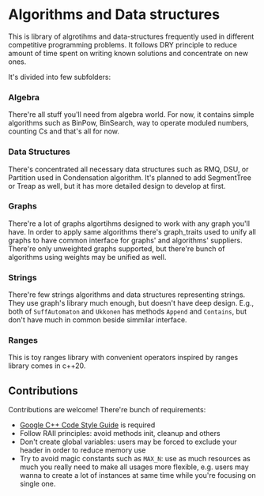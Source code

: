 # Algorithms and Data structures

This is library of algrotihms and data-structures frequently used in 
different competitive programming problems. It follows DRY principle to reduce
amount of time spent on writing known solutions and concentrate on new ones.

It's divided into few subfolders:

### Algebra 

There're all stuff you'll need from algebra world. For now, it contains 
simple algorithms such as BinPow, BinSearch, way to operate moduled numbers, 
counting Cs and that's all for now.

### Data Structures 

There's concentrated all necessary data structures such as RMQ, DSU, or Partition
used in Condensation algorithm. It's planned to add SegmentTree or Treap as well, 
but it has more detailed design to develop at first.

### Graphs 

There're a lot of graphs algortihms designed to work with any graph you'll have.
In order to apply same algorithms there's graph_traits used to unify all graphs
to have common interface for graphs' and algorithms' suppliers. There're only 
unweighted graphs supported, but there're bunch of algorithms using weights 
may be unified as well.

### Strings

There're few strings algorithms and data structures representing strings.
They use graph's library much enough, but doesn't have deep design. E.g., both
of `SuffAutomaton` and `Ukkonen` has methods `Append` and `Contains`, but don't 
have much in common beside simmilar interface.

### Ranges

This is toy ranges library with convenient operators inspired by ranges library 
comes in c++20.

## Contributions

Contributions are welcome! There're bunch of requirements:
- [Google C++ Code Style Guide](https://google.github.io/styleguide/cppguide.html) is required
- Follow RAII principles: avoid methods init, cleanup and others
- Don't create global variables: users may be forced to exclude your header in order to reduce memory use
- Try to avoid magic constants such as `MAX_N`: 
 use as much resources as much you really need to make all usages more flexible,
 e.g. users may wanna to create a lot of instances at same time while you're 
 focusing on single one. 

